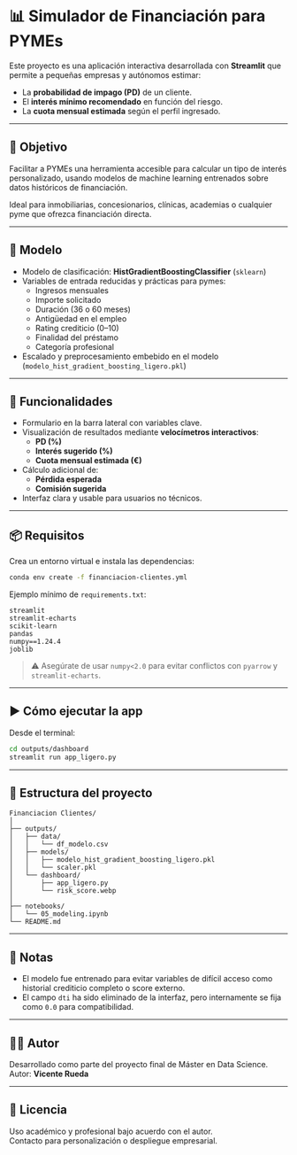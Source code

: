 # 📊 Simulador de Financiación para PYMEs

Este proyecto es una aplicación interactiva desarrollada con **Streamlit** que permite a pequeñas empresas y autónomos estimar:

- La **probabilidad de impago (PD)** de un cliente.
- El **interés mínimo recomendado** en función del riesgo.
- La **cuota mensual estimada** según el perfil ingresado.

---

## 🎯 Objetivo

Facilitar a PYMEs una herramienta accesible para calcular un tipo de interés personalizado, usando modelos de machine learning entrenados sobre datos históricos de financiación. 

Ideal para inmobiliarias, concesionarios, clínicas, academias o cualquier pyme que ofrezca financiación directa.

---

## 🧠 Modelo

- Modelo de clasificación: **HistGradientBoostingClassifier** (`sklearn`)
- Variables de entrada reducidas y prácticas para pymes:
  - Ingresos mensuales
  - Importe solicitado
  - Duración (36 o 60 meses)
  - Antigüedad en el empleo
  - Rating crediticio (0–10)
  - Finalidad del préstamo
  - Categoría profesional
- Escalado y preprocesamiento embebido en el modelo (`modelo_hist_gradient_boosting_ligero.pkl`)

---

## 🚀 Funcionalidades

- Formulario en la barra lateral con variables clave.
- Visualización de resultados mediante **velocímetros interactivos**:
  - **PD (%)**
  - **Interés sugerido (%)**
  - **Cuota mensual estimada (€)**
- Cálculo adicional de:
  - **Pérdida esperada**
  - **Comisión sugerida**
- Interfaz clara y usable para usuarios no técnicos.

---

## 📦 Requisitos

Crea un entorno virtual e instala las dependencias:

```bash
conda env create -f financiacion-clientes.yml
```

Ejemplo mínimo de `requirements.txt`:

```text
streamlit
streamlit-echarts
scikit-learn
pandas
numpy==1.24.4
joblib
```

> ⚠️ Asegúrate de usar `numpy<2.0` para evitar conflictos con `pyarrow` y `streamlit-echarts`.

---

## ▶️ Cómo ejecutar la app

Desde el terminal:

```bash
cd outputs/dashboard
streamlit run app_ligero.py
```

---

## 📂 Estructura del proyecto

```
Financiacion Clientes/
│
├── outputs/
│   ├── data/
│   │   └── df_modelo.csv
│   ├── models/
│   │   ├── modelo_hist_gradient_boosting_ligero.pkl
│   │   └── scaler.pkl
│   └── dashboard/
│       ├── app_ligero.py
│       └── risk_score.webp
│
├── notebooks/
│   └── 05_modeling.ipynb
└── README.md
```

---

## 📌 Notas

- El modelo fue entrenado para evitar variables de difícil acceso como historial crediticio completo o score externo.
- El campo `dti` ha sido eliminado de la interfaz, pero internamente se fija como `0.0` para compatibilidad.

---

## 🧑‍💼 Autor

Desarrollado como parte del proyecto final de Máster en Data Science.  
Autor: **Vicente Rueda**

---

## 📃 Licencia

Uso académico y profesional bajo acuerdo con el autor.  
Contacto para personalización o despliegue empresarial.